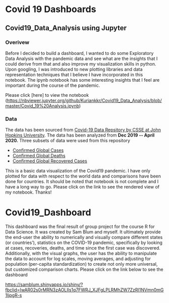 # Covid 19 Dashboards

## Covid19_Data_Analysis using Jupyter

### Overivew
Before I decided to build a dashboard, I wanted to do some Exploratory Data Analysis with the pandemic data and see what are the insights that I could derive from that and also improve my visualization skills in python. Upon googling, I was introduced to new plotting libraries and data representation techniques that I believe I have incorporated in this notebook. The ipynb notebook has some interesting insights that I feel are important during the course of the pandemic.

Please click [here] to view the notebook (https://nbviewer.jupyter.org/github/Kuriankkr/Covid19_Data_Analysis/blob/master/Covid_19%20Analysis.ipynb)

### Data
The data has been sourced from [Covid-19 Data Repsitory by CSSE at John Hopkins University](https://github.com/CSSEGISandData/COVID-19). The data has been analyzed from **Dec 2019 -- April 2020.** Three subsets of data were used from this repository
- [Confirmed Global Cases](https://raw.githubusercontent.com/CSSEGISandData/COVID-19/master/csse_covid_19_data/csse_covid_19_time_series)
- [Confirmed Global Deaths](https://github.com/CSSEGISandData/COVID-19/blob/master/csse_covid_19_data/csse_covid_19_time_series/time_series_covid19_deaths_global.csv)
- [Confirmed Global Recovered Cases](https://github.com/CSSEGISandData/COVID-19/blob/master/csse_covid_19_data/csse_covid_19_time_series/time_series_covid19_recovered_global.csv)




This is a basic data visualization of the Covid19 pandemic. I have only plotted for data with respect to the world data and comparisons have been done for countries. It should be noted that notebook is not complete and I have a long way to go. Please click on the link to see the rendered view of my notebook. Thanks!


 
 # Covid19_Dashboard
 This dashboard was the final result of group project for the course R for Data Science. It was created by Sam Blum and myself. It      ultimately provide the end-user the ability to numerically and visually compare different states (or countries’), statistics on the COVID-19 pandemic, specifically by looking at cases, recoveries, deaths, and time since the first case was discovered. Additionally, with the visual graphs, the user has the ability to manipulate the data to account for log scales, moving averages, and adjusting for population (per-capita standardization) to create not only more universal, but customized comparison charts. Please click on the link below to see the dashboard
 
 https://samblum.shinyapps.io/shiny/?fbclid=IwAR02s0rMRN3zAOLIls1q7FWRJ_XJFgLPLRMhZW7ZzRl1NVmn0mG1ljpgR-s
